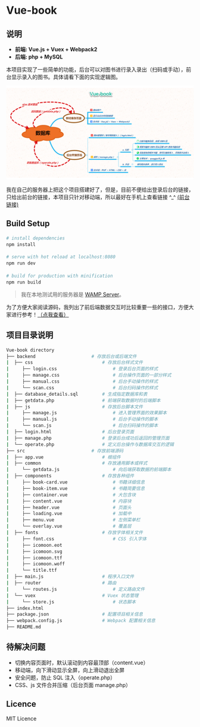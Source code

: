 # Vue-book

## 说明

* **前端: Vue.js + Vuex + Webpack2**
* **后端: php + MySQL**

本项目实现了一些简单的功能，后台可以对图书进行录入录出（扫码或手动），前台显示录入的图书。具体请看下面的实现逻辑图。

[![logic](simple-logic.png)](simple-logic.png)

我在自己的服务器上把这个项目搭建好了，但是，目前不便给出登录后台的链接，只给出前台的链接，本项目只针对移动端，所以最好在手机上查看链接 ^_^ [(前台链接)](http://www.percymong.com/book2)

## Build Setup

``` bash
# install dependencies
npm install

# serve with hot reload at localhost:8080
npm run dev

# build for production with minification
npm run build
```

> 我在本地测试用的服务器是 [WAMP Server](http://www.wampserver.com/en/)。

为了方便大家阅读源码，我列出了前后端数据交互时比较重要一些的接口，方便大家进行参考！[（点我查看）](additional.md)

## 项目目录说明

```bash
Vue-book directory
├── backend                     # 存放后台或后端文件
|  ├── css                          # 存放后台样式文件
|     ├── login.css                     # 登录后台页面的样式
|     ├── manage.css                    # 后台操作页面的一部分样式
|     ├── manual.css                    # 后台手动操作的样式
|     └── scan.css                      # 后台扫码操作的样式
|  ├── database_details.sql         # 生成指定数据库和表
|  ├── getdata.php                  # 前端获取数据时的后端脚本           
|  ├── js                           # 存放后台脚本文件
|     ├── manage.js                     # 进入管理界面的效果脚本
|     ├── manual.js                     # 后台手动操作的脚本
|     └── scan.js                       # 后台扫码操作的脚本
|  ├── login.html                   # 后台登录页面
|  ├── manage.php                   # 登录后台成功后返回的管理页面
|  └── operate.php                  # 定义后台操作与数据库交互的逻辑
├── src                         # 存放前端源码
|  ├── app.vue                      # 根组件
|  ├── common                       # 存放通用脚本或样式
|     └── getdata.js                    # 向后端获取数据的前端脚本
|  ├── components                   # 存放各种组件
|     ├── book-card.vue                 # 书籍详细信息
|     ├── book-item.vue                 # 书籍简要信息
|     ├── container.vue                 # 大包含块
|     ├── content.vue                   # 内容块
|     ├── header.vue                    # 页面头
|     ├── loading.vue                   # 加载中
|     ├── menu.vue                      # 左侧菜单栏
|     └── overlay.vue                   # 覆盖层
|  ├── fonts                        # 存放字体相关文件
|     ├── font.css                      # CSS 引入字体
|     ├── icomoon.eot
|     ├── icomoon.svg
|     ├── icomoon.ttf
|     ├── icomoon.woff
|     └── title.ttf
|  ├── main.js                      # 程序入口文件
|  ├── router                       # 路由
|     └── routes.js                     # 定义路由文件
|  └── vuex                         # Vuex 状态管理
|     └── store.js                      # 状态脚本
├── index.html                      
├── package.json                    # 配置项目相关信息
├── webpack.config.js               # Webpack 配置相关信息
├── README.md
```

## 待解决问题

* 切换内容页面时，默认滚动到内容最顶部（content.vue）
* 移动端，向下滑动显示全屏，向上滑动退出全屏
* 安全问题，防止 SQL 注入（operate.php）
* CSS、js 文件合并压缩（后台页面 manage.php）

## Licence

MIT Licence

